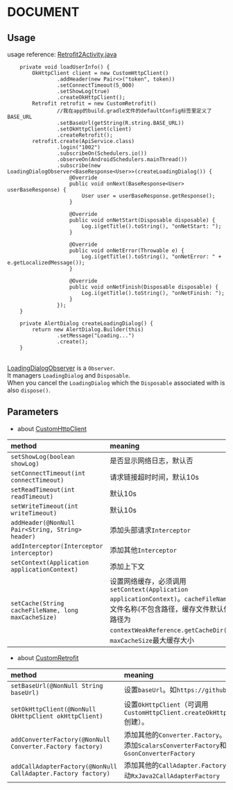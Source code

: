 # DOCUMENT

## Usage
usage reference: [Retrofit2Activity.java](../../app/src/main/java/jsc/exam/jsckit/ui/Retrofit2Activity.java)
```
    private void loadUserInfo() {
        OkHttpClient client = new CustomHttpClient()
                .addHeader(new Pair<>("token", token))
                .setConnectTimeout(5_000)
                .setShowLog(true)
                .createOkHttpClient();
        Retrofit retrofit = new CustomRetrofit()
                //我在app的build.gradle文件的defaultConfig标签里定义了BASE_URL
                .setBaseUrl(getString(R.string.BASE_URL))
                .setOkHttpClient(client)
                .createRetrofit();
        retrofit.create(ApiService.class)
                .login("1002")
                .subscribeOn(Schedulers.io())
                .observeOn(AndroidSchedulers.mainThread())
                .subscribe(new LoadingDialogObserver<BaseResponse<User>>(createLoadingDialog()) {
                    @Override
                    public void onNext(BaseResponse<User> userBaseResponse) {
                        User user = userBaseResponse.getResponse();
                    }

                    @Override
                    public void onNetStart(Disposable disposable) {
                        Log.i(getTitle().toString(), "onNetStart: ");
                    }

                    @Override
                    public void onNetError(Throwable e) {
                        Log.i(getTitle().toString(), "onNetError: " + e.getLocalizedMessage());
                    }

                    @Override
                    public void onNetFinish(Disposable disposable) {
                        Log.i(getTitle().toString(), "onNetFinish: ");
                    }
                });
    }

    private AlertDialog createLoadingDialog() {
        return new AlertDialog.Builder(this)
                .setMessage("Loading...")
                .create();
    }
```
<br/>[LoadingDialogObserver](../../Retrofit2Library/src/main/java/jsc/lib/retrofitlibrary/LoadingDialogObserver.java) is a `Observer`.
<br/>It managers `LoadingDialog` and `Disposable`.
<br/>When you cancel the `LoadingDialog` which the `Disposable` associated with is also `dispose()`.

## Parameters
+ about [CustomHttpClient](../../Retrofit2Library/src/main/java/jsc/lib/retrofitlibrary/retrofit/CustomHttpClient.java)

| method | meaning |
| :--- | :--- |
| ```setShowLog(boolean showLog)``` | 是否显示网络日志，默认否 |
| ```setConnectTimeout(int connectTimeout)``` | 请求链接超时时间，默认10s |
| ```setReadTimeout(int readTimeout)``` | 默认10s |
| ```setWriteTimeout(int writeTimeout)``` | 默认10s |
| ```addHeader(@NonNull Pair<String, String> header)``` |  添加头部请求```Interceptor``` |
| ```addInterceptor(Interceptor interceptor)``` | 添加其他```Interceptor``` |
| ```setContext(Application applicationContext)``` | 添加上下文 |
| ```setCache(String cacheFileName, long maxCacheSize)``` | 设置网络缓存，必须调用```setContext(Application applicationContext)```。```cacheFileName```为文件名称(不包含路径，缓存文件默认保存路径为```contextWeakReference.getCacheDir())```，```maxCacheSize```最大缓存大小 |

+ about [CustomRetrofit](../../Retrofit2Library/src/main/java/jsc/lib/retrofitlibrary/retrofit/CustomRetrofit.java)

| method | meaning |
| :--- | :--- |
| ```setBaseUrl(@NonNull String baseUrl)``` | 设置```baseUrl```。如```https://github.com/``` |
| ```setOkHttpClient(@NonNull OkHttpClient okHttpClient)``` | 设置```OkHttpClient```（可调用```CustomHttpClient.createOkHttpClient()```创建）。 |
| ```addConverterFactory(@NonNull Converter.Factory factory)``` | 添加其他的```Converter.Factory```。默认自动添加```ScalarsConverterFactory```和```GsonConverterFactory``` |
| ```addCallAdapterFactory(@NonNull CallAdapter.Factory factory)``` | 添加其他的```CallAdapter.Factory```。默认自动```RxJava2CallAdapterFactory``` |
